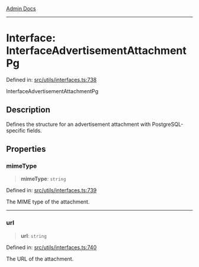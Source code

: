 [Admin Docs](/)

***

# Interface: InterfaceAdvertisementAttachmentPg

Defined in: [src/utils/interfaces.ts:738](https://github.com/PalisadoesFoundation/talawa-admin/blob/main/src/utils/interfaces.ts#L738)

InterfaceAdvertisementAttachmentPg

## Description

Defines the structure for an advertisement attachment with PostgreSQL-specific fields.

## Properties

### mimeType

> **mimeType**: `string`

Defined in: [src/utils/interfaces.ts:739](https://github.com/PalisadoesFoundation/talawa-admin/blob/main/src/utils/interfaces.ts#L739)

The MIME type of the attachment.

***

### url

> **url**: `string`

Defined in: [src/utils/interfaces.ts:740](https://github.com/PalisadoesFoundation/talawa-admin/blob/main/src/utils/interfaces.ts#L740)

The URL of the attachment.
